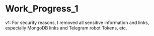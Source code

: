 # Work_Progress_1

v1:
For security reasons, I removed all sensitive information and links, especially MongoDB links and Telegram robot Tokens, etc.
